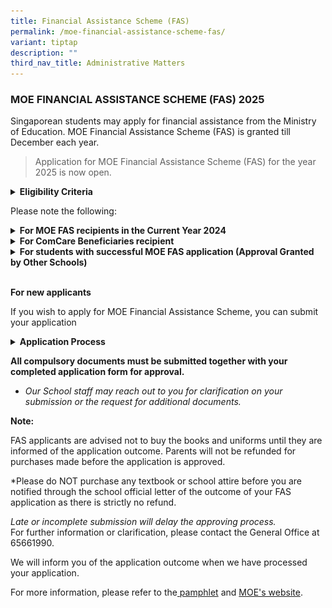 ```yaml
---
title: Financial Assistance Scheme (FAS)
permalink: /moe-financial-assistance-scheme-fas/
variant: tiptap
description: ""
third_nav_title: Administrative Matters
---
```

<h3><strong>MOE FINANCIAL ASSISTANCE SCHEME (FAS) 2025</strong></h3>
<p>Singaporean students may apply for financial assistance from the Ministry
of Education. MOE Financial Assistance Scheme (FAS) is granted till December
each year.</p>
<blockquote>
<p>Application for MOE Financial Assistance Scheme (FAS) for the year 2025
is now open.</p>
</blockquote>
<div data-type="detailGroup" class="isomer-accordion isomer-accordion-white">
<details class="isomer-details">
<summary><strong>Eligibility Criteria</strong>
</summary>
<div data-type="detailsContent" class="isomer-details-content">
<p>(Ref: <a href="/files/Admin Matters/Document_4a_MOE_FAS_pamphlet__EL_.pdf" rel="noopener nofollow" target="_blank">MOE FAS pamphlet-2025</a>)</p>
<ul data-tight="true" class="tight">
<li>
<p>Family’s gross household income (GHI): not exceeding $3000/- per month
<br><em>or</em>
</p>
</li>
<li>
<p>Family’s per capita income (PCI): not exceeding $750/- per month</p>
</li>
</ul>
<p>
<br>For more information such as income criterion and benefits, please refer
to the pamphlet attached above.</p>
</div>
</details>
</div>
<p>Please note the following:</p>
<div data-type="detailGroup" class="isomer-accordion isomer-accordion-white">
<details class="isomer-details">
<summary><strong>For MOE FAS recipients in the Current Year 2024</strong>
</summary>
<div data-type="detailsContent" class="isomer-details-content">
<p>If your child/ward is current MOE FAS recipient and wishes to continue
to receive the FAS benefits in the next academic year, you need <strong>apply and submit the form with required document </strong>as
household income and family profile may change from year to year.</p>
</div>
</details>
<details class="isomer-details">
<summary><strong>For ComCare Beneficiaries recipient</strong>
</summary>
<div data-type="detailsContent" class="isomer-details-content">
<p>If your child is an MSF ComCare beneficiary covering Year 2025, he/she
will be auto-granted MOE FAS and you do not need to apply to for MOE FAS
separately.</p>
</div>
</details>
<details class="isomer-details">
<summary><strong>For students with successful MOE FAS application (Approval Granted by Other Schools)</strong>
</summary>
<div data-type="detailsContent" class="isomer-details-content">
<p>If your child/ward's <strong>2025 MOE FAS application is approved by the Sibling’s school or Primary School (for 2025 - Secondary 1) , you are required to provide us </strong>a
copy of the successful letter <strong>during the schedule period at General Office </strong>to
obtained for your 2024 MOE FAS Approval Letter and Collection Slips (issued
by Bukit View Secondary School).</p>
</div>
</details>
</div>
<p><strong><br>For new applicants</strong>
</p>
<p>If you wish to apply for MOE Financial Assistance Scheme, you can submit
your application</p>
<p></p>
<details class="isomer-details">
<summary><strong>Application Process</strong>
</summary>
<div data-type="detailsContent" class="isomer-details-content">
<p>
<br>Application is open throughout the year. Siblings in the same school can
submit all their applications using one form.
<br>
<br>Parents/Guardians may apply for MOE FAS through the following modes:</p>
<p></p>
<div data-type="detailGroup" class="isomer-accordion isomer-accordion-white">
<details class="isomer-details">
<summary>Online Application (Singpass required)</summary>
<div data-type="detailsContent" class="isomer-details-content">
<table style="minWidth: 50px">
<colgroup>
<col>
<col>
</colgroup>
<tbody>
<tr>
<th rowspan="1" colspan="1">
<p>Parent Gateway (PG app)</p>
</th>
<th rowspan="1" colspan="1">
<p><strong>MOE eFAS Link</strong>
</p>
</th>
</tr>
<tr>
<td rowspan="1" colspan="1">
<p>Available on Parent Gateway under</p>
<p>Service tab &gt; Financial Assistance.</p>
<div class="isomer-image-wrapper">
<img style="width: 70%;" height="auto" width="100%" alt="" src="/images/Admin Matters/Slide1.jpg">
</div>
</td>
<td rowspan="1" colspan="1">
<p><a href="https://go.gov.sg/moe-efas" rel="noopener noreferrer" target="_blank"><u>https://go.gov.sg/moe-efas</u></a><u><br></u>
</p>
<div class="isomer-image-wrapper">
<img style="width: 50%;" height="auto" width="100%" src="https://www.yuhuasec.moe.edu.sg/images/11111111.jpg">
</div>
</td>
</tr>
<tr>
<td rowspan="1" colspan="2">
<p>Please ensure that the forms are duly completed and&nbsp;all required
supporting documents are attached.</p>
<p>You will receive an acknowledgement email upon successful submission of
eFAS application.</p>
</td>
</tr>
</tbody>
</table>
</div>
</details>
<details class="isomer-details">
<summary>Hardcopy Application Form</summary>
<div data-type="detailsContent" class="isomer-details-content">
<table style="minWidth: 50px">
<colgroup>
<col>
<col>
</colgroup>
<tbody>
<tr>
<th rowspan="1" colspan="1">
<p>Obtain From the General Office.</p>
</th>
<th rowspan="1" colspan="1">
<p>Print the Form</p>
</th>
</tr>
<tr>
<td rowspan="1" colspan="1">
<p>You may obtain the application form from the school’s General Office.</p>
</td>
<td rowspan="1" colspan="1">
<p>Click <a href="/files/Admin Matters/MOE_FAS_Application_Form_2025_BVSS.pdf" rel="noopener noreferrer nofollow" target="_blank">here</a> to
Download &amp; Print the MOE FAS Application Form.</p>
</td>
</tr>
<tr>
<td rowspan="1" colspan="2">
<p>All application forms must be submitted together with the relevant documents
to the school’s General Office.</p>
</td>
</tr>
</tbody>
</table>
</div>
</details>
</div>
</div>
</details>
<p></p>
<p><strong>All compulsory documents must be submitted together with your completed application form for approval.</strong>
</p>
<ul data-tight="true" class="tight">
<li>
<p><em>Our School staff may reach out to you for clarification on your submission or the request for additional documents.</em>
</p>
<p></p>
</li>
</ul>
<p><strong>Note:</strong>
</p>
<p>FAS applicants are advised not to buy the books and uniforms until they
are informed of the application outcome. Parents will not be refunded for
purchases made before the application is approved.</p>
<p></p>
<p>*Please do NOT purchase any textbook or school attire before you are notified
through the school official letter of the outcome of your FAS application
as there is strictly no refund.</p>
<p></p>
<p><em>Late or incomplete submission will delay the approving process.</em>
<br>For further information or clarification, please contact the General Office
at 65661990.</p>
<p>We will inform you of the application outcome when we have processed your
application.</p>
<p>For more information, please refer to the<a href="/files/Admin Matters/Document_4a_MOE_FAS_pamphlet__EL_.pdf" rel="noopener noreferrer nofollow" target="_blank"> pamphlet</a> and
<a href="https://www.moe.gov.sg/financial-matters/financial-assistance" rel="noopener nofollow" target="_blank">MOE's website</a>.</p>